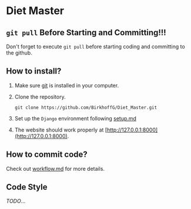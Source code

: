 # Diet Master

## `git pull` Before Starting and Committing!!!

Don't forget to execute `git pull` before starting coding and committing to the github.  

## How to install?

1. Make sure [git](https://git-scm.com/downloads) is installed in your computer.

2. Clone the repository.

   ```
   git clone https://github.com/BirkhoffG/Diet_Master.git
   ```

3. Set up the `Django` environment following [setup.md](docs/setup.md)

4. The website should work properly at [http://127.0.0.1:8000](http://127.0.0.1:8000).

## How to commit code?

Check out [workflow.md](docs/workflow.md) for more details.

## Code Style

*TODO*...

